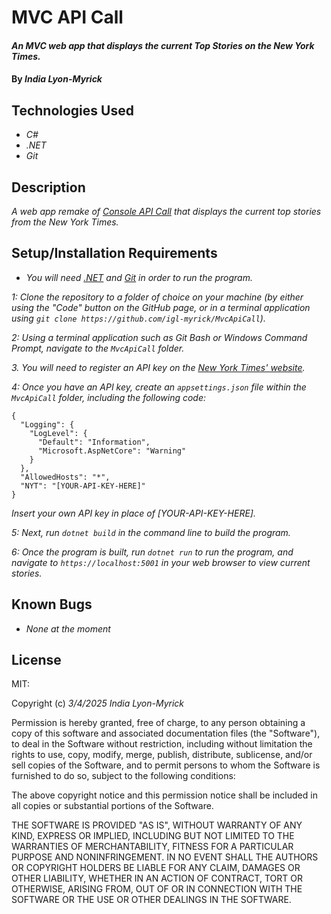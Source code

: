 # MVC API Call

#### _An MVC web app that displays the current Top Stories on the New York Times._

#### By _**India Lyon-Myrick**_

## Technologies Used

* _C#_
* _.NET_
* _Git_

## Description

_A web app remake of [Console API Call](https://github.com/igl-myrick/ConsoleApiCall) that displays the current top stories from the New York Times._

## Setup/Installation Requirements

* _You will need [.NET](https://dotnet.microsoft.com/en-us/download/dotnet/6.0) and [Git](https://git-scm.com/downloads/) in order to run the program._

_1: Clone the repository to a folder of choice on your machine (by either using the "Code" button on the GitHub page, or in a terminal application using `git clone https://github.com/igl-myrick/MvcApiCall`)._

_2: Using a terminal application such as Git Bash or Windows Command Prompt, navigate to the `MvcApiCall` folder._

_3. You will need to register an API key on the [New York Times' website](`https://developer.nytimes.com/`)._

_4: Once you have an API key, create an `appsettings.json` file within the `MvcApiCall` folder, including the following code:_

```
{
  "Logging": {
    "LogLevel": {
      "Default": "Information",
      "Microsoft.AspNetCore": "Warning"
    }
  },
  "AllowedHosts": "*",
  "NYT": "[YOUR-API-KEY-HERE]"
}
```

_Insert your own API key in place of [YOUR-API-KEY-HERE]._

_5: Next, run `dotnet build` in the command line to build the program._

_6: Once the program is built, run `dotnet run` to run the program, and navigate to `https://localhost:5001` in your web browser to view current stories._

## Known Bugs

* _None at the moment_

## License

MIT:

Copyright (c) _3/4/2025_ _India Lyon-Myrick_

Permission is hereby granted, free of charge, to any person obtaining a copy of this software and associated documentation files (the "Software"), to deal in the Software without restriction, including without limitation the rights to use, copy, modify, merge, publish, distribute, sublicense, and/or sell copies of the Software, and to permit persons to whom the Software is furnished to do so, subject to the following conditions:

The above copyright notice and this permission notice shall be included in all copies or substantial portions of the Software.

THE SOFTWARE IS PROVIDED "AS IS", WITHOUT WARRANTY OF ANY KIND, EXPRESS OR IMPLIED, INCLUDING BUT NOT LIMITED TO THE WARRANTIES OF MERCHANTABILITY, FITNESS FOR A PARTICULAR PURPOSE AND NONINFRINGEMENT. IN NO EVENT SHALL THE AUTHORS OR COPYRIGHT HOLDERS BE LIABLE FOR ANY CLAIM, DAMAGES OR OTHER LIABILITY, WHETHER IN AN ACTION OF CONTRACT, TORT OR OTHERWISE, ARISING FROM, OUT OF OR IN CONNECTION WITH THE SOFTWARE OR THE USE OR OTHER DEALINGS IN THE SOFTWARE.